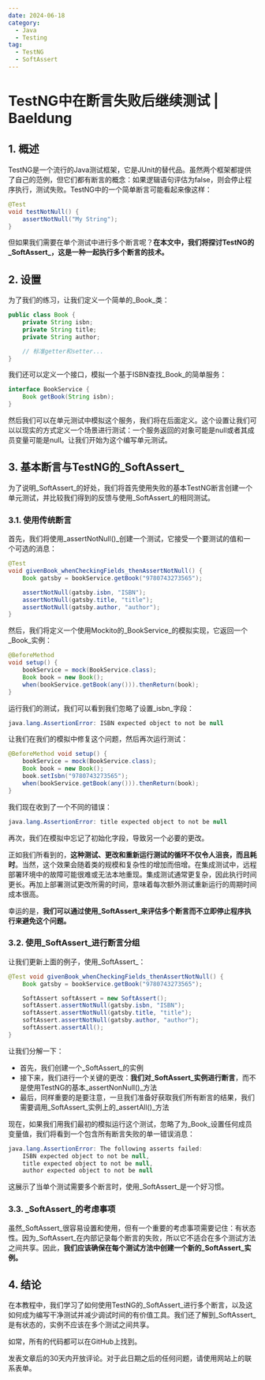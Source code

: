 ```yaml
---
date: 2024-06-18
category:
  - Java
  - Testing
tag:
  - TestNG
  - SoftAssert
---
```

# TestNG中在断言失败后继续测试 | Baeldung

## 1. 概述

TestNG是一个流行的Java测试框架，它是JUnit的替代品。虽然两个框架都提供了自己的范例，但它们都有断言的概念：如果逻辑语句评估为false，则会停止程序执行，测试失败。TestNG中的一个简单断言可能看起来像这样：

```java
@Test
void testNotNull() {
    assertNotNull("My String");
}
```

但如果我们需要在单个测试中进行多个断言呢？**在本文中，我们将探讨TestNG的_SoftAssert_，这是一种一起执行多个断言的技术。**

## 2. 设置

为了我们的练习，让我们定义一个简单的_Book_类：

```java
public class Book {
    private String isbn;
    private String title;
    private String author;

    // 标准getter和setter...
}
```

我们还可以定义一个接口，模拟一个基于ISBN查找_Book_的简单服务：

```java
interface BookService {
    Book getBook(String isbn);
}
```

然后我们可以在单元测试中模拟这个服务，我们将在后面定义。这个设置让我们可以以现实的方式定义一个场景进行测试：一个服务返回的对象可能是null或者其成员变量可能是null。让我们开始为这个编写单元测试。

## 3. 基本断言与TestNG的_SoftAssert_

为了说明_SoftAssert_的好处，我们将首先使用失败的基本TestNG断言创建一个单元测试，并比较我们得到的反馈与使用_SoftAssert_的相同测试。

### 3.1. 使用传统断言

首先，我们将使用_assertNotNull()_创建一个测试，它接受一个要测试的值和一个可选的消息：

```java
@Test
void givenBook_whenCheckingFields_thenAssertNotNull() {
    Book gatsby = bookService.getBook("9780743273565");

    assertNotNull(gatsby.isbn, "ISBN");
    assertNotNull(gatsby.title, "title");
    assertNotNull(gatsby.author, "author");
}
```

然后，我们将定义一个使用Mockito的_BookService_的模拟实现，它返回一个_Book_实例：

```java
@BeforeMethod
void setup() {
    bookService = mock(BookService.class);
    Book book = new Book();
    when(bookService.getBook(any())).thenReturn(book);
}
```

运行我们的测试，我们可以看到我们忽略了设置_isbn_字段：

```java
java.lang.AssertionError: ISBN expected object to not be null
```

让我们在我们的模拟中修复这个问题，然后再次运行测试：

```java
@BeforeMethod void setup() {
    bookService = mock(BookService.class);
    Book book = new Book();
    book.setIsbn("9780743273565");
    when(bookService.getBook(any())).thenReturn(book);
}
```

我们现在收到了一个不同的错误：

```java
java.lang.AssertionError: title expected object to not be null
```

再次，我们在模拟中忘记了初始化字段，导致另一个必要的更改。

正如我们所看到的，**这种测试、更改和重新运行测试的循环不仅令人沮丧，而且耗时**。当然，这个效果会随着类的规模和复杂性的增加而倍增。在集成测试中，远程部署环境中的故障可能很难或无法本地重现。集成测试通常更复杂，因此执行时间更长。再加上部署测试更改所需的时间，意味着每次额外测试重新运行的周期时间成本很高。

幸运的是，**我们可以通过使用_SoftAssert_来评估多个断言而不立即停止程序执行来避免这个问题。**

### 3.2. 使用_SoftAssert_进行断言分组

让我们更新上面的例子，使用_SoftAssert_：

```java
@Test void givenBook_whenCheckingFields_thenAssertNotNull() {
    Book gatsby = bookService.getBook("9780743273565");

    SoftAssert softAssert = new SoftAssert();
    softAssert.assertNotNull(gatsby.isbn, "ISBN");
    softAssert.assertNotNull(gatsby.title, "title");
    softAssert.assertNotNull(gatsby.author, "author");
    softAssert.assertAll();
}
```

让我们分解一下：

- 首先，我们创建一个_SoftAssert_的实例
- 接下来，我们进行一个关键的更改：**我们对_SoftAssert_实例进行断言**，而不是使用TestNG的基本_assertNonNull()_方法
- 最后，同样重要的是要注意，一旦我们准备好获取我们所有断言的结果，我们需要调用_SoftAssert_实例上的_assertAll()_方法

现在，如果我们用我们最初的模拟运行这个测试，忽略了为_Book_设置任何成员变量值，我们将看到一个包含所有断言失败的单一错误消息：

```java
java.lang.AssertionError: The following asserts failed:
    ISBN expected object to not be null,
    title expected object to not be null,
    author expected object to not be null
```

这展示了当单个测试需要多个断言时，使用_SoftAssert_是一个好习惯。

### 3.3. _SoftAssert_的考虑事项

虽然_SoftAssert_很容易设置和使用，但有一个重要的考虑事项需要记住：有状态性。因为_SoftAssert_在内部记录每个断言的失败，所以它不适合在多个测试方法之间共享。因此，**我们应该确保在每个测试方法中创建一个新的_SoftAssert_实例。**

## 4. 结论

在本教程中，我们学习了如何使用TestNG的_SoftAssert_进行多个断言，以及这如何成为编写干净测试并减少调试时间的有价值工具。我们还了解到_SoftAssert_是有状态的，实例不应该在多个测试之间共享。

如常，所有的代码都可以在GitHub上找到。

发表文章后的30天内开放评论。对于此日期之后的任何问题，请使用网站上的联系表单。